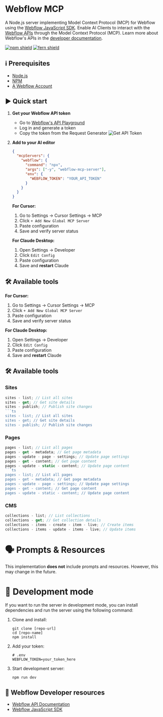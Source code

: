# Webflow MCP

A Node.js server implementing Model Context Protocol (MCP) for Webflow using the [Webflow JavaScript SDK](https://github.com/webflow/js-webflow-api). Enable AI Clients to interact with the [Webflow APIs](https://developers.webflow.com/data/reference) through the Model Context Protocol (MCP). Learn more about Webflow's APIs in the [developer documentation](https://developers.webflow.com/data/reference).

[![npm shield](https://img.shields.io/npm/v/webflow-mcp-server)](https://www.npmjs.com/package/webflow-mcp-server)
[![fern shield](https://img.shields.io/badge/%F0%9F%8C%BF-Built%20with%20Fern-brightgreen)](https://buildwithfern.com/?utm_source=github&utm_medium=github&utm_campaign=readme&utm_source=https%3A%2F%2Fgithub.com%2Fwebflow%2Fmcp-server)

## ℹ Prerequisites

- [Node.js](https://docs.npmjs.com/downloading-and-installing-node-js-and-npm)
- [NPM](https://docs.npmjs.com/downloading-and-installing-node-js-and-npm)
- [A Webflow Account](https://webflow.com/signup)

## ▶️ Quick start

1. **Get your Webflow API token**

   - Go to [Webflow's API Playground](https://developers.webflow.com/data/reference/token/authorized-by)
   - Log in and generate a token
   - Copy the token from the Request Generator
     ![Get API Token](https://prod.ferndocs.com/_next/image?url=https%3A%2F%2Ffiles.buildwithfern.com%2Fwebflow-preview-6a549203-c0da-4038-8adf-1dbed286cb83.docs.buildwithfern.com%2F2025-03-28T17%3A56%3A04.435Z%2Fassets%2Fimages%2Fapi-key-playground.png&w=3840&q=75)

2. **Add to your AI editor**

   ```json
   {
     "mcpServers": {
       "webflow": {
         "command": "npx",
         "args": ["-y", "webflow-mcp-server"],
         "env": {
           "WEBFLOW_TOKEN": "YOUR_API_TOKEN"
         }
       }
     }
   }
   ```

   **For Cursor:**

   1. Go to Settings → Cursor Settings → MCP
   2. Click `+ Add New Global MCP Server`
   3. Paste configuration
   4. Save and verify server status

   **For Claude Desktop:**

   1. Open Settings → Developer
   2. Click `Edit Config`
   3. Paste configuration
   4. Save and **restart** Claude

## 🛠️ Available tools

**For Cursor:**

1.  Go to Settings → Cursor Settings → MCP
2.  Click `+ Add New Global MCP Server`
3.  Paste configuration
4.  Save and verify server status

**For Claude Desktop:**

1.  Open Settings → Developer
2.  Click `Edit Config`
3.  Paste configuration
4.  Save and **restart** Claude

## 🛠️ Available tools

### Sites

````ts
sites - list; // List all sites
sites - get; // Get site details
sites - publish; // Publish site changes
```ts
sites - list; // List all sites
sites - get; // Get site details
sites - publish; // Publish site changes
````

### Pages

````ts
pages - list; // List all pages
pages - get - metadata; // Get page metadata
pages - update - page - settings; // Update page settings
pages - get - content; // Get page content
pages - update - static - content; // Update page content
```ts
pages - list; // List all pages
pages - get - metadata; // Get page metadata
pages - update - page - settings; // Update page settings
pages - get - content; // Get page content
pages - update - static - content; // Update page content
````

### CMS

```ts
collections - list; // List collections
collections - get; // Get collection details
collections - items - create - item - live; // Create items
collections - items - update - items - live; // Update items
```

# 🗣️ Prompts & Resources

This implementation **does not** include prompts and resources. However, this may change in the future.

# 🚧 Development mode

If you want to run the server in development mode, you can install dependencies and run the server using the following command:

1. Clone and install:

   ```shell
   git clone [repo-url]
   cd [repo-name]
   npm install
   ```

2. Add your token:

   ```shell
   # .env
   WEBFLOW_TOKEN=your_token_here
   ```

3. Start development server:
   ```shell
   npm run dev
   ```

## 📄 Webflow Developer resources

- [Webflow API Documentation](https://developers.webflow.com/data/reference)
- [Webflow JavaScript SDK](https://github.com/webflow/js-webflow-api)
